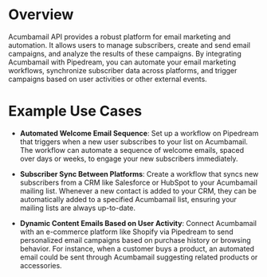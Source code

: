 # Overview

Acumbamail API provides a robust platform for email marketing and automation. It allows users to manage subscribers, create and send email campaigns, and analyze the results of these campaigns. By integrating Acumbamail with Pipedream, you can automate your email marketing workflows, synchronize subscriber data across platforms, and trigger campaigns based on user activities or other external events.

# Example Use Cases

- **Automated Welcome Email Sequence**: Set up a workflow on Pipedream that triggers when a new user subscribes to your list on Acumbamail. The workflow can automate a sequence of welcome emails, spaced over days or weeks, to engage your new subscribers immediately.

- **Subscriber Sync Between Platforms**: Create a workflow that syncs new subscribers from a CRM like Salesforce or HubSpot to your Acumbamail mailing list. Whenever a new contact is added to your CRM, they can be automatically added to a specified Acumbamail list, ensuring your mailing lists are always up-to-date.

- **Dynamic Content Emails Based on User Activity**: Connect Acumbamail with an e-commerce platform like Shopify via Pipedream to send personalized email campaigns based on purchase history or browsing behavior. For instance, when a customer buys a product, an automated email could be sent through Acumbamail suggesting related products or accessories.
